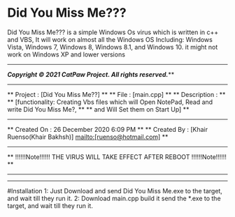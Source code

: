 # Did You Miss Me???
Did You Miss Me??? is a simple Windows Os virus which is written in c++ and VBS, It will work on almost all the Windows OS Including: Windows Vista, Windows 7, Windows 8, Windows 8.1, and Windows 10. it might not work on Windows XP and lower versions
*********************************************************************************************************
*************************Copyright © 2021 CatPaw Project. All rights reserved.***************************
**                                                                                                     **
**   Project     : [Did You Miss Me??]                                                                 **
**   File        : [main.cpp]                                                                          **
**   Description :                                                                                     **
**      [functionality: Creating Vbs files which will Open NotePad, Read and write Did You Miss Me?,   **
**                      and Will Set them on Start Up]                                                 **
**                                                                                                     **
**   Created On  : 26 December 2020 6:09 PM                                                            **
**   Created By  : [Khair Ruenso(Khair Bakhsh)] <mailto:[ruenso@hotmail.com]>                          **
**                                                                                                     **
**      !!!!!!Note!!!!!!      THE VIRUS WILL TAKE EFFECT AFTER REBOOT      !!!!!!Note!!!!!!            **
*********************************************************************************************************
*********************************************************************************************************

#Installation
1: 
      Just Download and send Did You Miss Me.exe to the target, and wait till they run it.
2:
      Download main.cpp build it send the *.exe to the target, and wait till they run it.
